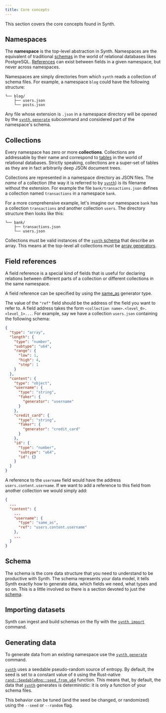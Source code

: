 ```yaml
---
title: Core concepts
---
```


This section covers the core concepts found in Synth.

## Namespaces

The **namespace** is the top-level abstraction in Synth. Namespaces are the
equivalent of traditional [schemas][sql-schemas] in the world of relational
databases likes PostgreSQL. [References](#field-references) can exist between
fields in a given namespace, but never across namespaces.

Namespaces are simply directories from which `synth` reads a collection of
schema files. For example, a namespace `blog` could have the following
structure:

```
└── blog/
    ├── users.json
    └── posts.json 
``` 

Any file whose extension is `.json` in a namespace directory will be opened by
the [`synth generate`][synth-generate] subcommand and considered part of the
namespace's schema.

## Collections

Every namespace has zero or more **collections**. Collections are addressable by
their name and correspond to [tables][sql-tables] in the world of relational
databases. Strictly speaking, collections are a super-set of tables as they are
in fact arbitrarily deep JSON document trees.

Collections are represented in a namespace directory as JSON files. The *name*
of a collection (the way it is referred to by [`synth`][synth]) is its filename
without the extension. For example the file `bank/transactions.json` defines a
collection named `transactions` in a namespace `bank`.

For a more comprehensive example, let's imagine our namespace `bank` has a
collection `transactions` and another collection `users`. The directory
structure then looks like this:

```
└── bank/
    ├── transactions.json
    └── users.json 
```

Collections must be valid instances of the [`synth` schema][schema] that
describe an array. This means at the top-level all collections must
be [array generators][array-generators].

## Field references

A field reference is a special kind of fields that is useful for declaring
relations between different parts of a collection or different collections in
the same namespace.

A field reference can be specified by using the [same_as][same-as] generator
type.

The value of the `"ref"` field should be the address of the field you want to
refer to. A field address takes the
form `<collection name>.<level_0>.<level_1>...`. For example, say we have a
collection `users.json` containing the following schema:

```json
{
  "type": "array",
  "length": {
    "type": "number",
    "subtype": "u64",
    "range": {
      "low": 1,
      "high": 4,
      "step": 1
    }
  },
  "content": {
    "type": "object",
    "username": {
      "type": "string",
      "faker": {
        "generator": "username"
      }
    },
    "credit_card": {
      "type": "string",
      "faker": {
        "generator": "credit_card"
      }
    },
    "id": {
      "type": "number",
      "subtype": "u64",
      "id": {}
    }
  }
}
```

A reference to the `username` field would have the
address `users.content.username`. If we want to add a reference to this field
from another collection we would simply add:

```json
{
  ...
  "content": {
    ...
    "username": {
      "type": "same_as",
      "ref": "users.content.username"
    },
    ...
  }
}
```

## Schema

The schema is the core data structure that you need to understand to be
productive with Synth. The schema represents your data model, it tells Synth
exactly how to generate data, which fields we need, what types and so on. This
is a little involved so there is a section devoted to just the [schema][schema].

## Importing datasets

Synth can ingest and build schemas on the fly with
the [`synth import`][synth-import] command.

## Generating data

To generate data from an existing namespace use
the [`synth generate`][synth-generate] command.

[`synth`][synth] uses a seedable pseudo-random source of entropy. By default,
the seed is set to a constant value of `0` using the
Rust-native [`rand::SeedableRng::seed_from_u64`][seedable-rng] function. This
means that, by default, the data that [`synth`][synth] generates is
deterministic: it is only a function of your schema files.

This behavior can be tuned (and the seed be changed, or randomized) using
the `--seed` or `--random` flag.

[synth]: cli.md

[sql-schemas]: https://www.postgresql.org/docs/9.1/ddl-schemas.html

[sql-tables]: https://www.postgresql.org/docs/9.1/sql-createtable.html

[same-as]: ../content/same-as

[schema]: schema.md

[array-generators]: ../content/array

[same-as]: ../content/same-as

[synth-import]: cli.md#command-import

[synth-generate]: cli.md#command-generate

[seedable-rng]: https://docs.rs/rand/0.8.4/rand/trait.SeedableRng.html#method.seed_from_u64